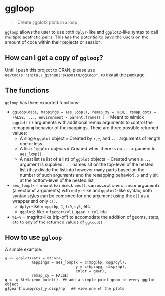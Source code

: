 # ggloop

> Create ggplot2 plots in a loop.

`ggloop` allows the user to use both `dplyr`-like and `ggplot2`-like syntax to call multiple aesthetic pairs. This has the potential to save the users on the amount of code within their projects or session.

## How can I get a copy of `ggloop`?
Until I push this project to CRAN, please use `devtools::install_github("seasmith/ggloop")` to install the package.  

## The functions

`ggloop` has three exported functions: 
* `ggloop(data, mappings = aes_loop(), remap_xy = TRUE, remap_dots = FALSE, ..., environment = parent.frame() )` = Meant to mimick `ggplot()`'s arguments with additional remap arguments to control the remapping behavior of the mappings. There are three possible returned values:
	* A single `ggplot` object = Created by `x`, `y`, and `...` arguments of length one or less.
	* A list of `ggplot` objects = Created when there is no `...` argument in `aes_loop()`
	* A nest list (a list of a list) of `ggplot` objects = Created when a `...` argument is supplied. `...` names sit on the top-level of the nested list (they divide the list into however many parts based on the number of such arguments and the remapping behavior). `x` and `y` sit at the bottom-level of the nested list
* `aes_loop()` = meant to mimick `aes()`; can accept one or more arguments (a vector of arguments) with `dplyr`-like and `ggplot2`-like syntax; both syntax styles can be combined for one argument using the `c()` as a wrapper and only `c()`.
	* `dplyr`-like = `mpg:hp`, `1`, `5:9`, `cyl`, etc
	* `ggplot2`-like = `factor(cyl)`, `gear + cyl`, etc
* `%L+%` = magrittr-like (rip-off) to accomodate the addition of geoms, stats, etc to any of the returned values of `ggloop()`

## How to use `ggloop`

A simple example:  
```{r}
g <- ggplot(data = mtcars, 
            mappings = aes_loop(x = c(mpg:hp, mpg/cyl), 
                                y = c(hp:mpg, disp/hp),
                                color = gear), 
            remap_xy = FALSE)
g <- g %L+% geom_point()  ## add a simple point geom to every ggplot object
g$gear$`x.mpg/cyl_y.disp/hp`  ## view one of the plots
```
